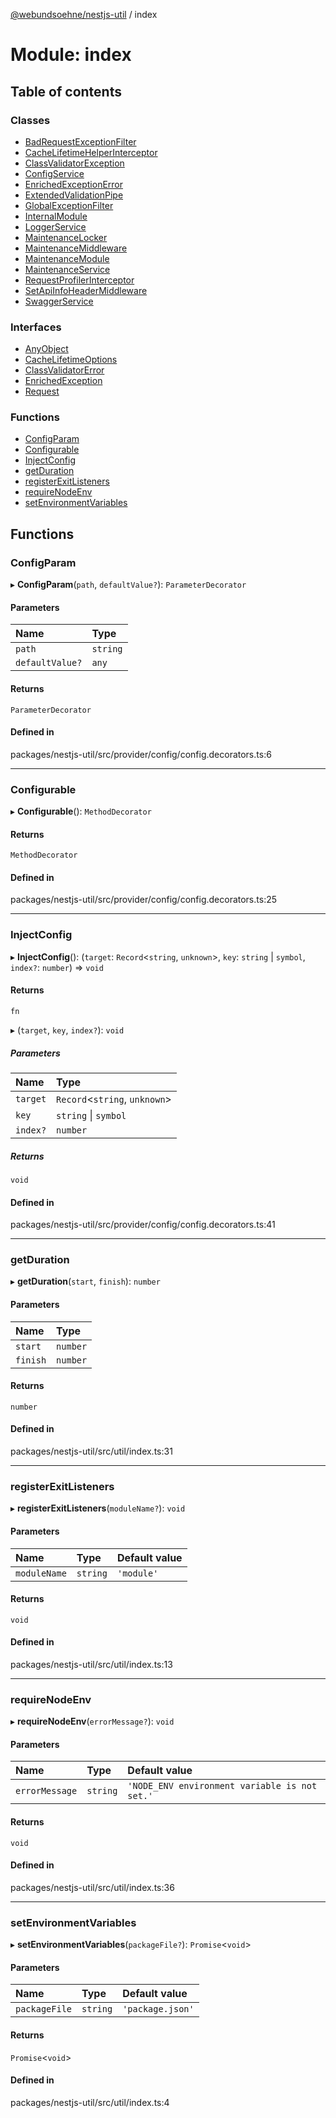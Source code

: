 [@webundsoehne/nestjs-util](../README.md) / index

# Module: index

## Table of contents

### Classes

- [BadRequestExceptionFilter](../classes/index.BadRequestExceptionFilter.md)
- [CacheLifetimeHelperInterceptor](../classes/index.CacheLifetimeHelperInterceptor.md)
- [ClassValidatorException](../classes/index.ClassValidatorException.md)
- [ConfigService](../classes/index.ConfigService.md)
- [EnrichedExceptionError](../classes/index.EnrichedExceptionError.md)
- [ExtendedValidationPipe](../classes/index.ExtendedValidationPipe.md)
- [GlobalExceptionFilter](../classes/index.GlobalExceptionFilter.md)
- [InternalModule](../classes/index.InternalModule.md)
- [LoggerService](../classes/index.LoggerService.md)
- [MaintenanceLocker](../classes/index.MaintenanceLocker.md)
- [MaintenanceMiddleware](../classes/index.MaintenanceMiddleware.md)
- [MaintenanceModule](../classes/index.MaintenanceModule.md)
- [MaintenanceService](../classes/index.MaintenanceService.md)
- [RequestProfilerInterceptor](../classes/index.RequestProfilerInterceptor.md)
- [SetApiInfoHeaderMiddleware](../classes/index.SetApiInfoHeaderMiddleware.md)
- [SwaggerService](../classes/index.SwaggerService.md)

### Interfaces

- [AnyObject](../interfaces/index.AnyObject.md)
- [CacheLifetimeOptions](../interfaces/index.CacheLifetimeOptions.md)
- [ClassValidatorError](../interfaces/index.ClassValidatorError.md)
- [EnrichedException](../interfaces/index.EnrichedException.md)
- [Request](../interfaces/index.Request.md)

### Functions

- [ConfigParam](index.md#configparam)
- [Configurable](index.md#configurable)
- [InjectConfig](index.md#injectconfig)
- [getDuration](index.md#getduration)
- [registerExitListeners](index.md#registerexitlisteners)
- [requireNodeEnv](index.md#requirenodeenv)
- [setEnvironmentVariables](index.md#setenvironmentvariables)

## Functions

### ConfigParam

▸ **ConfigParam**(`path`, `defaultValue?`): `ParameterDecorator`

#### Parameters

| Name | Type |
| :------ | :------ |
| `path` | `string` |
| `defaultValue?` | `any` |

#### Returns

`ParameterDecorator`

#### Defined in

packages/nestjs-util/src/provider/config/config.decorators.ts:6

___

### Configurable

▸ **Configurable**(): `MethodDecorator`

#### Returns

`MethodDecorator`

#### Defined in

packages/nestjs-util/src/provider/config/config.decorators.ts:25

___

### InjectConfig

▸ **InjectConfig**(): (`target`: `Record`<`string`, `unknown`\>, `key`: `string` \| `symbol`, `index?`: `number`) => `void`

#### Returns

`fn`

▸ (`target`, `key`, `index?`): `void`

##### Parameters

| Name | Type |
| :------ | :------ |
| `target` | `Record`<`string`, `unknown`\> |
| `key` | `string` \| `symbol` |
| `index?` | `number` |

##### Returns

`void`

#### Defined in

packages/nestjs-util/src/provider/config/config.decorators.ts:41

___

### getDuration

▸ **getDuration**(`start`, `finish`): `number`

#### Parameters

| Name | Type |
| :------ | :------ |
| `start` | `number` |
| `finish` | `number` |

#### Returns

`number`

#### Defined in

packages/nestjs-util/src/util/index.ts:31

___

### registerExitListeners

▸ **registerExitListeners**(`moduleName?`): `void`

#### Parameters

| Name | Type | Default value |
| :------ | :------ | :------ |
| `moduleName` | `string` | `'module'` |

#### Returns

`void`

#### Defined in

packages/nestjs-util/src/util/index.ts:13

___

### requireNodeEnv

▸ **requireNodeEnv**(`errorMessage?`): `void`

#### Parameters

| Name | Type | Default value |
| :------ | :------ | :------ |
| `errorMessage` | `string` | `'NODE_ENV environment variable is not set.'` |

#### Returns

`void`

#### Defined in

packages/nestjs-util/src/util/index.ts:36

___

### setEnvironmentVariables

▸ **setEnvironmentVariables**(`packageFile?`): `Promise`<`void`\>

#### Parameters

| Name | Type | Default value |
| :------ | :------ | :------ |
| `packageFile` | `string` | `'package.json'` |

#### Returns

`Promise`<`void`\>

#### Defined in

packages/nestjs-util/src/util/index.ts:4
